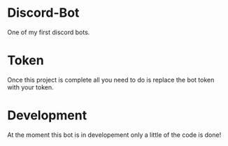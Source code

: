 # Discord-Bot



One of my first discord bots.

# Token
Once this project is complete all you need to do is replace the bot token with your token.

# Development
At the moment this bot is in developement only a little of the code is done!
